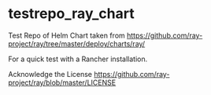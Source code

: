 # testrepo_ray_chart

Test Repo of Helm Chart taken from https://github.com/ray-project/ray/tree/master/deploy/charts/ray/

For a quick test with a Rancher installation.

Acknowledge the License https://github.com/ray-project/ray/blob/master/LICENSE

